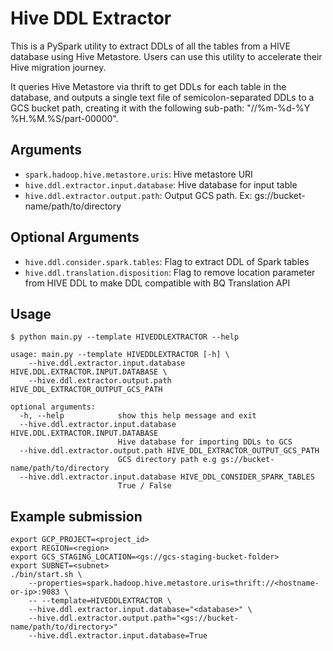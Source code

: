 # Hive DDL Extractor

This is a PySpark utility to extract DDLs of all the tables from a HIVE database using Hive Metastore. Users can use this utility to accelerate their Hive migration journey.  

It queries Hive Metastore via thrift to get DDLs for each table in the database, and outputs a single text file of semicolon-separated DDLs to a GCS bucket path, creating it with the following sub-path: "//%m-%d-%Y %H.%M.%S/part-00000".

## Arguments

* `spark.hadoop.hive.metastore.uris`: Hive metastore URI
* `hive.ddl.extractor.input.database`: Hive database for input table  
* `hive.ddl.extractor.output.path`: Output GCS path. Ex: gs://bucket-name/path/to/directory  

## Optional Arguments

* `hive.ddl.consider.spark.tables`: Flag to extract DDL of Spark tables 
* `hive.ddl.translation.disposition`: Flag to remove location parameter from HIVE DDL to make DDL compatible with BQ Translation API

## Usage

```
$ python main.py --template HIVEDDLEXTRACTOR --help

usage: main.py --template HIVEDDLEXTRACTOR [-h] \
    --hive.ddl.extractor.input.database HIVE.DDL.EXTRACTOR.INPUT.DATABASE \
    --hive.ddl.extractor.output.path HIVE_DDL_EXTRACTOR_OUTPUT_GCS_PATH

optional arguments:
  -h, --help            show this help message and exit
  --hive.ddl.extractor.input.database HIVE.DDL.EXTRACTOR.INPUT.DATABASE
                        Hive database for importing DDLs to GCS
  --hive.ddl.extractor.output.path HIVE_DDL_EXTRACTOR_OUTPUT_GCS_PATH
                        GCS directory path e.g gs://bucket-name/path/to/directory
  --hive.ddl.extractor.input.database HIVE_DDL_CONSIDER_SPARK_TABLES
                        True / False
```

## Example submission

```
export GCP_PROJECT=<project_id>
export REGION=<region>
export GCS_STAGING_LOCATION=<gs://gcs-staging-bucket-folder>
export SUBNET=<subnet>
./bin/start.sh \
    --properties=spark.hadoop.hive.metastore.uris=thrift://<hostname-or-ip>:9083 \
    -- --template=HIVEDDLEXTRACTOR \
    --hive.ddl.extractor.input.database="<database>" \
    --hive.ddl.extractor.output.path="<gs://bucket-name/path/to/directory>"
    --hive.ddl.extractor.input.database=True
```
